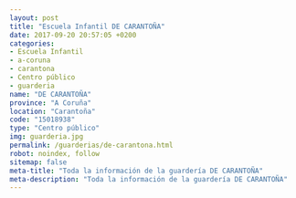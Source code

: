```yaml
---
layout: post
title: "Escuela Infantil DE CARANTOÑA"
date: 2017-09-20 20:57:05 +0200
categories:
- Escuela Infantil
- a-coruna
- carantona
- Centro público
- guarderia
name: "DE CARANTOÑA"
province: "A Coruña"
location: "Carantoña"
code: "15018938"
type: "Centro público"
img: guarderia.jpg
permalink: /guarderias/de-carantona.html
robot: noindex, follow
sitemap: false
meta-title: "Toda la información de la guardería DE CARANTOÑA"
meta-description: "Toda la información de la guardería DE CARANTOÑA"
---
```

